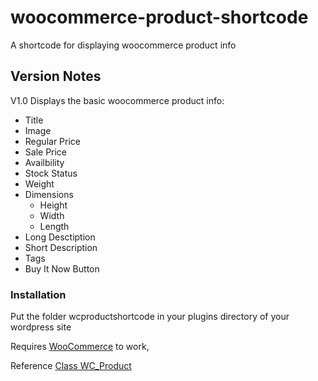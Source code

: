 # woocommerce-product-shortcode
A shortcode for displaying woocommerce product info

## Version Notes
V1.0 Displays the basic woocommerce product info:
  - Title
  - Image
  - Regular Price
  - Sale Price
  - Availbility
  - Stock Status
  - Weight
  - Dimensions
    - Height
    - Width
    - Length
  - Long Desctiption
  - Short Description
  - Tags
  - Buy It Now Button

### Installation
Put the folder wcproductshortcode in your plugins directory of your wordpress site

Requires [WooCommerce](https://www.woothemes.com/woocommerce/) to work,

Reference [Class WC_Product](https://docs.woothemes.com/wc-apidocs/class-WC_Product.html)